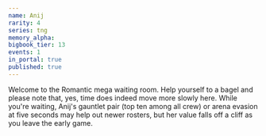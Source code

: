 ```yaml
---
name: Anij
rarity: 4
series: tng
memory_alpha:
bigbook_tier: 13
events: 1
in_portal: true
published: true
---
```


Welcome to the Romantic mega waiting room. Help yourself to a bagel and please note that, yes, time does indeed move more slowly here. While you're waiting, Anij's gauntlet pair (top ten among all crew) or arena evasion at five seconds may help out newer rosters, but her value falls off a cliff as you leave the early game.
